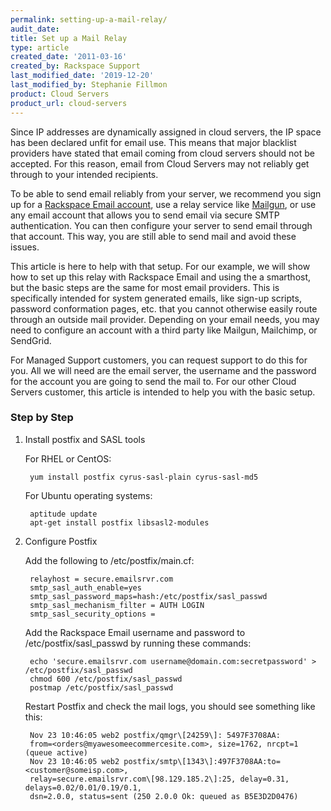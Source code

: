 ```yaml
---
permalink: setting-up-a-mail-relay/
audit_date:
title: Set up a Mail Relay
type: article
created_date: '2011-03-16'
created_by: Rackspace Support
last_modified_date: '2019-12-20'
last_modified_by: Stephanie Fillmon
product: Cloud Servers
product_url: cloud-servers
---
```


Since IP addresses are dynamically assigned in cloud servers, the IP
space has been declared unfit for email use. This means that major
blacklist providers have stated that email coming from cloud servers
should not be accepted. For this reason, email from Cloud Servers may
not reliably get through to your intended recipients.

To be able to send email reliably from your server, we recommend you
sign up for a [Rackspace Email account](https://www.rackspace.com/email-hosting),
use a relay service like
[Mailgun](/support/how-to/introduction-to-mailgun-email-automation),
or use any email account that allows you to send email via secure SMTP
authentication. You can then configure your server to send email through
that account. This way, you are still able to send mail and avoid these
issues.

This article is here to help with that setup. For our example, we will
show how to set up this relay with Rackspace Email and using the a
smarthost, but the basic steps are the same for most email providers.
This is specifically intended for system generated emails, like sign-up
scripts, password conformation pages, etc. that you cannot otherwise
easily route through an outside mail provider. Depending on your email
needs, you may need to configure an account with a third party like
Mailgun, Mailchimp, or SendGrid.

For Managed Support customers, you can request support to do this for
you. All we will need are the email server, the username and the
password for the account you are going to send the mail to. For our
other Cloud Servers customer, this article is intended to help you with
the basic setup.

### Step by Step

1. Install postfix and SASL tools

   For RHEL or CentOS:

        yum install postfix cyrus-sasl-plain cyrus-sasl-md5

   For Ubuntu operating systems:

        aptitude update
        apt-get install postfix libsasl2-modules

2. Configure Postfix

   Add the following to /etc/postfix/main.cf:

        relayhost = secure.emailsrvr.com
        smtp_sasl_auth_enable=yes
        smtp_sasl_password_maps=hash:/etc/postfix/sasl_passwd
        smtp_sasl_mechanism_filter = AUTH LOGIN
        smtp_sasl_security_options =

   Add the Rackspace Email username and password to
   /etc/postfix/sasl\_passwd by running these commands:

        echo 'secure.emailsrvr.com username@domain.com:secretpassword' > /etc/postfix/sasl_passwd
        chmod 600 /etc/postfix/sasl_passwd
        postmap /etc/postfix/sasl_passwd

   Restart Postfix and check the mail logs, you should see something like
   this:

        Nov 23 10:46:05 web2 postfix/qmgr\[24259\]: 5497F3708AA:
        from=<orders@myawesomeecommercesite.com>, size=1762, nrcpt=1 (queue active)
        Nov 23 10:46:05 web2 postfix/smtp\[1343\]:497F3708AA:to=<customer@someisp.com>,
        relay=secure.emailsrvr.com\[98.129.185.2\]:25, delay=0.31, delays=0.02/0.01/0.19/0.1,
        dsn=2.0.0, status=sent (250 2.0.0 Ok: queued as B5E3D2D0476)
